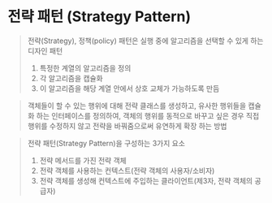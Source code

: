 # 전략 패턴 (Strategy Pattern)

> 전략(Strategy), 정책(policy) 패턴은 실행 중에 알고리즘을 선택할 수 있게 하는 디자인 패턴
> 1. 특정한 계열의 알고리즘을 정의
> 2. 각 알고리즘을 캡슐화
> 3. 이 알고리즘을 해당 계열 안에서 상호 교체가 가능하도록 만듬

> 객체들이 할 수 있는 행위에 대해 전략 클래스를 생성하고, 유사한 행위들을 캡슐화 하는 인터페이스를 정의하여,
> 객체의 행위를 동적으로 바꾸고 싶은 경우 직접 행위를 수정하지 않고 전략을 바꿔줌으로써 유연하게 확장 하는 방법

> 전략 패턴(Strategy Pattern)을 구성하는 3가지 요소
> 1. 전략 메서드를 가진 전략 객체
> 2. 전략 객체를 사용하는 컨텍스트(전략 객체의 사용자/소비자)
> 3. 전략 객체를 생성해 컨텍스트에 주입하는 클라이언트(제3자, 전략 객체의 공급자)


